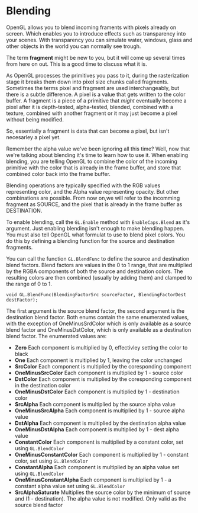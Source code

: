 # Blending

OpenGL allows you to blend incoming framents with pixels already on screen. Which enables you to introduce effects such as transparency into your scenes. With transparency you can simulate water, windows, glass and other objects in the world you can normally see trough.

The term **fragment** might be new to you, but it will come up several times from here on out. This is a good time to discuss what it is.

As OpenGL processes the primitives you pass to it, during the rasterization stage it breaks them down into pixel size chunks called fragments. Sometimes the terms pixel and fragment are used interchangeably, but there is a subtle difference. A pixel is a value that gets written to the color buffer. A fragment is a piece of a primitive that _might_ eventually become a pixel after it is depth-tested, alpha-tested, blended, combined with a texture,  combined with another fragment or it may just become a pixel without being modified.

So, essentially a fragment is data that can become a pixel, but isn't necesarley a pixel yet.

Remember the alpha value we've been ignoring all this time? Well, now that we're talking about blending it's time to learn how to use it. When enabling blending, you are telling OpenGL to combine the color of the incoming primitive with the color that is already in the frame buffer, and store that combined color back into the frame buffer.

Blending operations are typically specified with the RGB values representing color, and the Alpha value representing opacity. But other combinations are possible. From now on,we will refer to the incomming fragment as SOURCE, and the pixel that is already in the frame buffer as DESTINATION.

To enable blending, call the ```GL.Enable``` method with ```EnableCaps.Blend``` as it's argument. Just enabling blending isn't enough to make blending happen. You must also tell OpenGL what formulat to use to blend pixel colors. You do this by defining a blending function for the source and destination fragments.

You can call the function ```GL.BlendFunc``` to define the source and destination blend factors. Blend factors are values in the 0 to 1 range, that are multiplied by the RGBA components of both the source and destination colors. The resulting colors are then combined (usually by adding them) and clamped to the range of 0 to 1. 

```
void GL.BlendFunc(BlendingFactorSrc sourceFactor, BlendingFactorDest destFactor);
```

The first argument is the source blend factor, the second argument is the destination blend factor. Both enums contain the same enumerated values, with the exception of OneMinusSrdColor which is only available as a source blend factor and OneMinusDstColor, which is only available as a destination blend factor. The enumerated values are:

* __Zero__ Each component is multiplied by 0, effectivley setting the color to black
* __One__ Each component is multiplied by 1, leaving the color unchanged
* __SrcColor__ Each component is multiplied by the coresponding component
* __OneMinusSrcColor__ Each component is multiplied by 1 - source color
* __DstColor__ Each component is multiplied by the coresponding component in the destination color
* __OneMinusDstColor__ Each component is multiplied by 1 - destination color
* __SrcAlpha__ Each component is multiplied by the source alpha value
* __OneMinusSrcAlpha__ Each component is multiplied by 1 - source alpha value
* __DstAlpha__ Each component is multiplied by the destination alpha value
* __OneMinusDstAlpha__ Each component is multiplied by 1 - dest alpha value
* __ConstantColor__ Each component is multiplied by a constant color, set using ```GL.BlendColor```
* __OneMinusConstantColor__ Each component is multiplied by 1 - constant color, set using ```GL.BlendColor```
* __ConstantAlpha__ Each component is multiplied by an alpha value set using ```GL.BlendColor```
* __OneMinusConstantAlpha__ Each component is multiplied by 1 - a constant alpha value set using ```GL.BlendColor```
* __SrcAlphaSaturate__ Multiplies the source color by the minimum of source and (1 - destination). The  alpha value is not modified. Only valid as the source blend factor